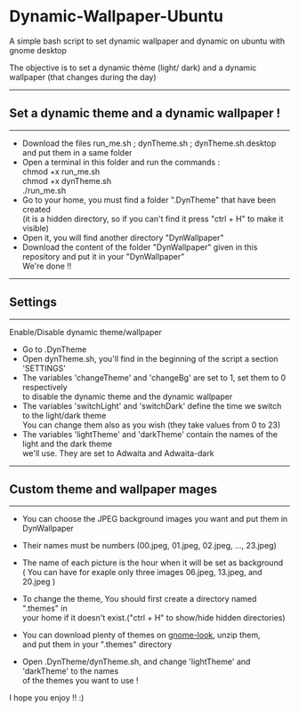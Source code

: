 # Dynamic-Wallpaper-Ubuntu
A simple bash script to set dynamic wallpaper and dynamic on ubuntu with gnome desktop  

The objective is to set a dynamic thème (light/ dark) and a dynamic wallpaper (that changes during the day)   

--------------------------------------------------------------------------------------  
## Set a dynamic theme and a dynamic wallpaper !  
--------------------------------------------------------------------------------------  
- Download the files run_me.sh ; dynTheme.sh ; dynTheme.sh.desktop and put them in a same folder  
- Open a terminal in this folder and run the commands :  
     chmod +x run_me.sh   
     chmod +x dynTheme.sh  
     ./run_me.sh   
- Go to your home, you must find a folder ".DynTheme" that have been created  
  (it is a hidden directory, so if you can't find it press "ctrl + H" to make it visible)  
- Open it, you will find another directory "DynWallpaper"  
- Download the content of the folder "DynWallpaper" given in this repository and put it in your "DynWallpaper"  
We're done !!  

--------------------------------------------------------------------------------------  
## Settings  
--------------------------------------------------------------------------------------  
Enable/Disable dynamic theme/wallpaper
- Go to .DynTheme  
- Open dynTheme.sh, you'll find in the beginning of the script a section 'SETTINGS'  
- The variables 'changeTheme' and 'changeBg' are set to 1, set them to 0 respectively  
  to disable the dynamic theme and the dynamic wallpaper  
- The variables 'switchLight' and 'switchDark' define the time we switch to the light/dark theme  
  You can change them also as you wish (they take values from 0 to 23)  
- The variables 'lightTheme' and 'darkTheme' contain the names of the light and the dark theme  
  we'll use. They are set to Adwaita and Adwaita-dark   

--------------------------------------------------------------------------------------  
## Custom theme and wallpaper mages
--------------------------------------------------------------------------------------  
- You can choose the JPEG background images you want and put them in DynWallpaper  
- Their names must be numbers (00.jpeg, 01.jpeg, 02.jpeg, ..., 23.jpeg)  
- The name of each picture is the hour when it will be set as background  
  ( You can have for exaple only three images 06.jpeg, 13.jpeg, and 20.jpeg )  

- To change the theme, You should first create a directory named ".themes" in  
  your home if it doesn't exist.("ctrl + H" to show/hide hidden directories)  
- You can download plenty of themes on [gnome-look](gnome-look.org), unzip them,  
  and put them in your ".themes" directory  
- Open .DynTheme/dynTheme.sh, and change 'lightTheme' and 'darkTheme' to the names  
  of the themes you want to use !  

I hope you enjoy !! :)




